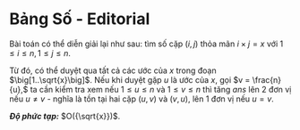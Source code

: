 # Bảng Số - Editorial

Bài toán có thể diễn giải lại như sau: tìm số cặp $(i, j)$ thỏa mãn $i \times j = x$ với $1 \le i \le n, 1 \le j \le n$.

Từ đó, có thể duyệt qua tất cả các ước của $x$ trong đoạn $\big[1..\sqrt{x}\big]$. Nếu khi duyệt gặp $u$ là ước của $x,$ gọi $v = \frac{n}{u},$ ta cần kiểm tra xem nếu $1 \le u \le n$ và $1 \le v \le n$ thì tăng $ans$ lên $2$ đơn vị nếu $u \neq v$ - nghĩa là tồn tại hai cặp $(u, v)$ và $(v, u),$ lên $1$ đơn vị nếu $u = v$.

***Độ phức tạp:*** $O({\sqrt{x}})$.